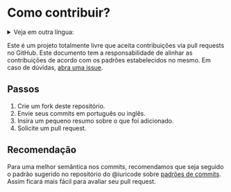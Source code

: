 # Como contribuir?

<details>
    <summary>Veja em outra língua:</summary>

[![en](https://img.shields.io/badge/lang-en-red.svg)](https://github.com/pedrovs3/react-router/blob/main/CONTRIBUTING.md)
</details>

Este é um projeto totalmente livre que aceita contribuições via pull requests no GitHub. Este documento tem a responsabilidade de alinhar as contribuições de acordo com os padrões estabelecidos no mesmo. Em caso de dúvidas, [abra uma issue](https://github.com/pedrovs3/react-router/issues/new).

## Passos

1. Crie um fork deste repositório.
2. Envie seus commits em português ou inglês.
3. Insira um pequeno resumo sobre o que foi adicionado.
4. Solicite um pull request.

## Recomendação

Para uma melhor semântica nos commits, recomendamos que seja seguido o padrão sugerido no repositório do @iuricode sobre [padrões de commits](https://github.com/iuricode/padroes-de-commits). Assim ficará mais fácil para avaliar seu pull request.
